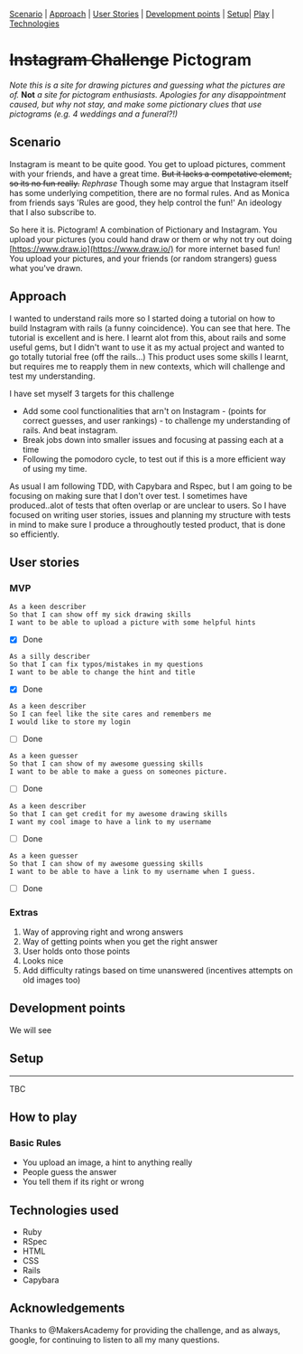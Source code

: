 
[Scenario](#scenario) | [Approach](#approach) | [User Stories](#stories) | [Development points](#extention) | [Setup](#Setup)| [Play](#Play) | [Technologies](#Technologies)

~~Instagram Challenge~~ Pictogram
===================

*Note this is a site for drawing pictures and guessing what the pictures are of.* **Not** *a site for pictogram enthusiasts.
Apologies for any disappointment caused, but why not stay, and make some pictionary clues that use pictograms (e.g. 4 weddings and a funeral?!)*

## Scenario <a name= "scenario"></a>

Instagram is meant to be quite good. You get to upload pictures, comment with your friends, and have a great time. ~~But it lacks a competative element, so its no fun really.~~ *Rephrase* Though some may argue that Instagram itself has some underlying competition, there are no formal rules. And as Monica from friends says 'Rules are good, they help control the fun!' An ideology that I also subscribe to.

So here it is. Pictogram! A combination of Pictionary and Instagram. You upload your pictures (you could hand draw or them or why not try out doing [https://www.draw.io](https://www.draw.io/) for more internet based fun! You upload your pictures, and your friends (or random strangers) guess what you've drawn.

## Approach <a name= "approach"></a>

I wanted to understand rails more so I started doing a tutorial on how to build Instagram with rails (a funny coincidence). You can see that here[](). The tutorial is excellent and is here[](). I learnt alot from this, about rails and some useful gems, but I didn't want to use it as my actual project and wanted to go totally tutorial free (off the rails...) This product uses some skills I learnt, but requires me to reapply them in new contexts, which will challenge and test my understanding.

I have set myself 3 targets for this challenge

   - Add some cool functionalities that arn't on Instagram - (points for correct guesses, and user rankings) - to challenge my understanding of rails. And beat instagram.
   - Break jobs down into smaller issues and focusing at passing each at a time
   - Following the pomodoro cycle, to test out if this is a more efficient way of using my time.

As usual I am following TDD, with Capybara and Rspec, but I am going to be focusing on making sure that I don't over test. I sometimes have produced..alot of tests that often overlap or are unclear to users. So I have focused on writing user stories, issues and planning my structure with tests in mind to make sure I produce a throughoutly tested product, that is done so efficiently.

## User stories <a name= "stories"></a>

### MVP

```
As a keen describer
So that I can show off my sick drawing skills
I want to be able to upload a picture with some helpful hints
```
- [x] Done

```
As a silly describer
So that I can fix typos/mistakes in my questions
I want to be able to change the hint and title
```
- [x] Done

```
As a keen describer
So I can feel like the site cares and remembers me
I would like to store my login
```
- [ ] Done

```
As a keen guesser
So that I can show of my awesome guessing skills
I want to be able to make a guess on someones picture.
```
- [ ] Done
```
As a keen describer
So that I can get credit for my awesome drawing skills
I want my cool image to have a link to my username
```
- [ ] Done
```
As a keen guesser
So that I can show of my awesome guessing skills
I want to be able to have a link to my username when I guess.
```
- [ ] Done


### Extras
1) Way of approving right and wrong answers
2) Way of getting points when you get the right answer
3) User holds onto those points
4) Looks nice
5) Add difficulty ratings based on time unanswered (incentives attempts on old images too)

## Development points <a name= "extention"></a>

We will see

## Setup <a name= "Setup"></a>
-------
TBC

## How to play <a name= "Play"></a>

### Basic Rules

- You upload an image, a hint to anything really
- People guess the answer
- You tell them if its right or wrong

## Technologies used  <a name= "Technologies"></a>
  - Ruby
  - RSpec
  - HTML
  - CSS
  - Rails
  - Capybara

## Acknowledgements

Thanks to @MakersAcademy for providing the challenge, and as always, google, for continuing to listen to all my many questions.
